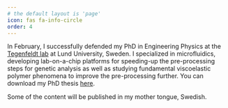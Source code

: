 ```yaml
---
# the default layout is 'page'
icon: fas fa-info-circle
order: 4
---
```

In February, I successfully defended my PhD in Engineering Physics at the [Tegenfeldt lab](https://tegen.ftf.lth.se/) at Lund University, Sweden. I specialized in microfluidics, developing lab-on-a-chip platforms for speeding-up the pre-processing steps for genetic analysis as well as studying fundamental viscoelastic polymer phenomena to improve the pre-processing further. You can download my PhD thesis [here](https://lucris.lub.lu.se/ws/portalfiles/portal/136526224/phdthesis_oskar_strom.pdf).

Some of the content will be published in my mother tongue, Swedish.